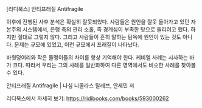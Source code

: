 [리디북스] 안티프래질 Antifragile

이후에 진행된 사후 분석은 확실히 잘못되었다. 사람들은 원인을 잘못 돌아가고 있던 자본주의 시스템에서, 은행 측의 관리 소홀, 즉 경계심이 부족한 탓으로 돌리려고 했다. 하지만 절대로 그렇지 않다. 그리고 사람들이 흔히 말하는 탐욕에 원인이 있는 것도 아니다. 문제는 규모에 있었고, 이런 규모에서 프래질이 나타났다.

  바윗덩어리와 작은 돌멩이들의 차이를 항상 기억해야 한다. 케비엘 사례는 시사하는 바가 크다. 따라서 우리는 그의 사례를 일반화하여 다른 영역에서도 비슷한 사례를 찾아볼 수 있다.

안티프래질 Antifragile | 나심 니콜라스 탈레브, 안세민 저

리디북스에서 자세히 보기: https://ridibooks.com/books/593000262